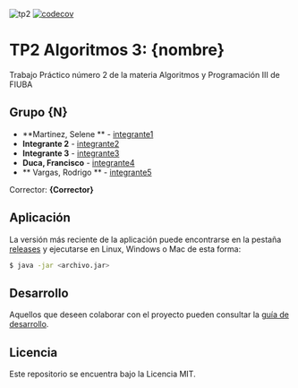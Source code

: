 ![tp2](https://github.com/SeleneMartinez/Algo3_AlgoThieft/actions/workflows/build.yml/badge.svg) [![codecov](https://codecov.io/gh/SeleneMartinez/Algo3_AlgoThieft/branch/master/graph/badge.svg)](https://codecov.io/gh/SeleneMartinez/Algo3_AlgoThieft)

# TP2 Algoritmos 3: {nombre} 

Trabajo Práctico número 2 de la materia Algoritmos y Programación III de FIUBA

## Grupo {N}

* **Martinez, Selene ** - [integrante1](https://github.com/SeleneMartinez/Algo3_AlgoThieft)
* **Integrante 2** - [integrante2](https://github.com/integrante2)
* **Integrante 3** - [integrante3](https://github.com/integrante3)
* **Duca, Francisco** - [integrante4](https://github.com/franciscoduc4)
* ** Vargas, Rodrigo ** - [integrante5](https://github.com/Scuero)

Corrector: **{Corrector}**

## Aplicación

La versión más reciente de la aplicación puede encontrarse en la pestaña [releases](https://github.com/SeleneMartinez/Algo3_AlgoThieft/releases/latest) y ejecutarse en Linux, Windows o Mac de esta forma:

```bash
$ java -jar <archivo.jar>
```

## Desarrollo

Aquellos que deseen colaborar con el proyecto pueden consultar la [guía de desarrollo](./docs/Desarrollo.md).

## Licencia

Este repositorio se encuentra bajo la Licencia MIT.
